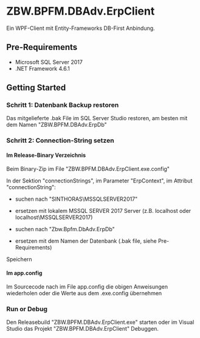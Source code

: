# ZBW.BPFM.DBAdv.ErpClient
Ein WPF-Client mit Entity-Frameworks DB-First Anbindung.

## Pre-Requirements
- Microsoft SQL Server 2017
- .NET Framework 4.6.1

## Getting Started
### Schritt 1: Datenbank Backup restoren
Das mitgelieferte .bak File im SQL Server Studio restoren, am besten mit dem Namen "ZBW.BPFM.DBAdv.ErpDb"

### Schritt 2: Connection-String setzen

#### Im Release-Binary Verzeichnis
Beim Binary-Zip im File "ZBW.BPFM.DBAdv.ErpClient.exe.config" 

In der Sektion "connectionStrings", im Parameter "ErpContext", im Attribut "connectionString":
- suchen nach "SINTHORAS\MSSQLSERVER2017"
- ersetzen mit lokalem MSSQL SERVER 2017 Server (z.B. localhost oder localhost\MSSQLSERVER2017)

- suchen nach "Zbw.Bpfm.DbAdv.ErpDb"
- ersetzen mit dem Namen der Datenbank (.bak file, siehe Pre-Requirements)

Speichern

#### Im app.config
Im Sourcecode nach im File app.config die obigen Anweisungen wiederholen oder die Werte aus dem .exe.config übernehmen

### Run or Debug
Den Releasebuild "ZBW.BPFM.DBAdv.ErpClient.exe" starten oder im Visual Studio das Projekt "ZBW.BPFM.DBAdv.ErpClient" Debuggen.
